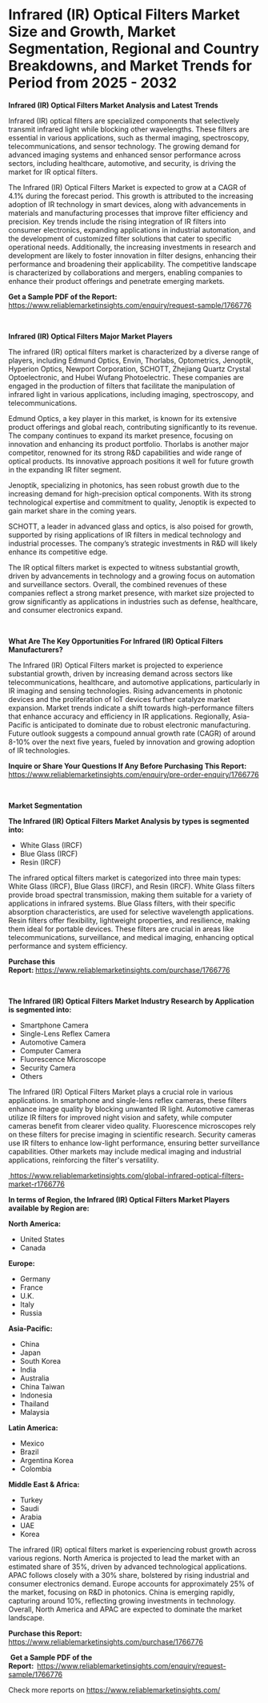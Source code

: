 <p><h1>Infrared (IR) Optical Filters Market Size and Growth, Market Segmentation, Regional and Country Breakdowns, and Market Trends for Period from 2025 -  2032</h1></p><p><strong>Infrared (IR) Optical Filters Market Analysis and Latest Trends</strong></p>
<p><p>Infrared (IR) optical filters are specialized components that selectively transmit infrared light while blocking other wavelengths. These filters are essential in various applications, such as thermal imaging, spectroscopy, telecommunications, and sensor technology. The growing demand for advanced imaging systems and enhanced sensor performance across sectors, including healthcare, automotive, and security, is driving the market for IR optical filters.</p><p>The Infrared (IR) Optical Filters Market is expected to grow at a CAGR of 4.1% during the forecast period. This growth is attributed to the increasing adoption of IR technology in smart devices, along with advancements in materials and manufacturing processes that improve filter efficiency and precision. Key trends include the rising integration of IR filters into consumer electronics, expanding applications in industrial automation, and the development of customized filter solutions that cater to specific operational needs. Additionally, the increasing investments in research and development are likely to foster innovation in filter designs, enhancing their performance and broadening their applicability. The competitive landscape is characterized by collaborations and mergers, enabling companies to enhance their product offerings and penetrate emerging markets.</p></p>
<p><strong>Get a Sample PDF of the Report:&nbsp;</strong> <a href="https://www.reliablemarketinsights.com/enquiry/request-sample/1766776?utm_campaign=3556&utm_medium=2&utm_source=Github&utm_content=ia&utm_term=06042025&utm_id=infrared-ir-optical-filters">https://www.reliablemarketinsights.com/enquiry/request-sample/1766776</a></p>
<p>&nbsp;</p>
<p><strong>Infrared (IR) Optical Filters Major Market Players</strong></p>
<p><p>The infrared (IR) optical filters market is characterized by a diverse range of players, including Edmund Optics, Envin, Thorlabs, Optometrics, Jenoptik, Hyperion Optics, Newport Corporation, SCHOTT, Zhejiang Quartz Crystal Optoelectronic, and Hubei Wufang Photoelectric. These companies are engaged in the production of filters that facilitate the manipulation of infrared light in various applications, including imaging, spectroscopy, and telecommunications.</p><p>Edmund Optics, a key player in this market, is known for its extensive product offerings and global reach, contributing significantly to its revenue. The company continues to expand its market presence, focusing on innovation and enhancing its product portfolio. Thorlabs is another major competitor, renowned for its strong R&D capabilities and wide range of optical products. Its innovative approach positions it well for future growth in the expanding IR filter segment.</p><p>Jenoptik, specializing in photonics, has seen robust growth due to the increasing demand for high-precision optical components. With its strong technological expertise and commitment to quality, Jenoptik is expected to gain market share in the coming years.</p><p>SCHOTT, a leader in advanced glass and optics, is also poised for growth, supported by rising applications of IR filters in medical technology and industrial processes. The company’s strategic investments in R&D will likely enhance its competitive edge. </p><p>The IR optical filters market is expected to witness substantial growth, driven by advancements in technology and a growing focus on automation and surveillance sectors. Overall, the combined revenues of these companies reflect a strong market presence, with market size projected to grow significantly as applications in industries such as defense, healthcare, and consumer electronics expand.</p></p>
<p>&nbsp;</p>
<p><strong>What Are The Key Opportunities For Infrared (IR) Optical Filters Manufacturers?</strong></p>
<p><p>The Infrared (IR) Optical Filters market is projected to experience substantial growth, driven by increasing demand across sectors like telecommunications, healthcare, and automotive applications, particularly in IR imaging and sensing technologies. Rising advancements in photonic devices and the proliferation of IoT devices further catalyze market expansion. Market trends indicate a shift towards high-performance filters that enhance accuracy and efficiency in IR applications. Regionally, Asia-Pacific is anticipated to dominate due to robust electronic manufacturing. Future outlook suggests a compound annual growth rate (CAGR) of around 8-10% over the next five years, fueled by innovation and growing adoption of IR technologies.</p></p>
<p><strong>Inquire or Share Your Questions If Any Before Purchasing This Report:</strong> <a href="https://www.reliablemarketinsights.com/enquiry/pre-order-enquiry/1766776?utm_campaign=3556&utm_medium=2&utm_source=Github&utm_content=ia&utm_term=06042025&utm_id=infrared-ir-optical-filters">https://www.reliablemarketinsights.com/enquiry/pre-order-enquiry/1766776</a></p>
<p>&nbsp;</p>
<p><strong>Market Segmentation</strong></p>
<p><strong>The Infrared (IR) Optical Filters Market Analysis by types is segmented into:</strong></p>
<p><ul><li>White Glass (IRCF)</li><li>Blue Glass (IRCF)</li><li>Resin (IRCF)</li></ul></p>
<p><p>The infrared optical filters market is categorized into three main types: White Glass (IRCF), Blue Glass (IRCF), and Resin (IRCF). White Glass filters provide broad spectral transmission, making them suitable for a variety of applications in infrared systems. Blue Glass filters, with their specific absorption characteristics, are used for selective wavelength applications. Resin filters offer flexibility, lightweight properties, and resilience, making them ideal for portable devices. These filters are crucial in areas like telecommunications, surveillance, and medical imaging, enhancing optical performance and system efficiency.</p></p>
<p><strong>Purchase this Report:&nbsp;</strong><a href="https://www.reliablemarketinsights.com/purchase/1766776?utm_campaign=3556&utm_medium=2&utm_source=Github&utm_content=ia&utm_term=06042025&utm_id=infrared-ir-optical-filters">https://www.reliablemarketinsights.com/purchase/1766776</a></p>
<p>&nbsp;</p>
<p><strong>The Infrared (IR) Optical Filters Market Industry Research by Application is segmented into:</strong></p>
<p><ul><li>Smartphone Camera</li><li>Single-Lens Reflex Camera</li><li>Automotive Camera</li><li>Computer Camera</li><li>Fluorescence Microscope</li><li>Security Camera</li><li>Others</li></ul></p>
<p><p>The Infrared (IR) Optical Filters Market plays a crucial role in various applications. In smartphone and single-lens reflex cameras, these filters enhance image quality by blocking unwanted IR light. Automotive cameras utilize IR filters for improved night vision and safety, while computer cameras benefit from clearer video quality. Fluorescence microscopes rely on these filters for precise imaging in scientific research. Security cameras use IR filters to enhance low-light performance, ensuring better surveillance capabilities. Other markets may include medical imaging and industrial applications, reinforcing the filter's versatility.</p></p>
<p><a href="https://www.reliablemarketinsights.com/global-infrared-optical-filters-market-r1766776?utm_campaign=3556&utm_medium=2&utm_source=Github&utm_content=ia&utm_term=06042025&utm_id=infrared-ir-optical-filters">&nbsp;https://www.reliablemarketinsights.com/global-infrared-optical-filters-market-r1766776</a></p>
<p><strong>In terms of Region, the Infrared (IR) Optical Filters Market Players available by Region are:</strong></p>
<p>
    <p> <strong> North America: </strong>
        <ul>
            <li>United States</li>
            <li>Canada</li>
        </ul>
        </p> 
    <p> <strong> Europe: </strong>
        <ul>
            <li>Germany</li>
            <li>France</li>
            <li>U.K.</li>
            <li>Italy</li>
            <li>Russia</li>
        </ul>
        </p> 
    <p> <strong> Asia-Pacific: </strong>
        <ul>
            <li>China</li>
            <li>Japan</li>
            <li>South Korea</li>
            <li>India</li>
            <li>Australia</li>
            <li>China Taiwan</li>
            <li>Indonesia</li>
            <li>Thailand</li>
            <li>Malaysia</li>
        </ul>
        </p> 
    <p> <strong> Latin America: </strong>
        <ul>
            <li>Mexico</li>
            <li>Brazil</li>
            <li>Argentina Korea</li>
            <li>Colombia</li>
        </ul>
        </p> 
    <p> <strong> Middle East & Africa: </strong>
        <ul>
            <li>Turkey</li>
            <li>Saudi</li>
            <li>Arabia</li>
            <li>UAE</li>
            <li>Korea</li>
        </ul>
    </p>
    </p>
<p><p>The infrared (IR) optical filters market is experiencing robust growth across various regions. North America is projected to lead the market with an estimated share of 35%, driven by advanced technological applications. APAC follows closely with a 30% share, bolstered by rising industrial and consumer electronics demand. Europe accounts for approximately 25% of the market, focusing on R&D in photonics. China is emerging rapidly, capturing around 10%, reflecting growing investments in technology. Overall, North America and APAC are expected to dominate the market landscape.</p></p>
<p><strong>Purchase this Report: </strong><a href="https://www.reliablemarketinsights.com/purchase/1766776?utm_campaign=3556&utm_medium=2&utm_source=Github&utm_content=ia&utm_term=06042025&utm_id=infrared-ir-optical-filters">https://www.reliablemarketinsights.com/purchase/1766776</a></p>
<p>&nbsp;<strong>Get a Sample PDF of the Report:&nbsp;&nbsp;</strong><a href="https://www.reliablemarketinsights.com/enquiry/request-sample/1766776?utm_campaign=3556&utm_medium=2&utm_source=Github&utm_content=ia&utm_term=06042025&utm_id=infrared-ir-optical-filters">https://www.reliablemarketinsights.com/enquiry/request-sample/1766776</a></p>
<p><strong></strong></p>
<p>Check more reports on <a href="https://www.reliablemarketinsights.com/?utm_campaign=3556&utm_medium=2&utm_source=Github&utm_content=ia&utm_term=06042025&utm_id=infrared-ir-optical-filters">https://www.reliablemarketinsights.com/</a></p>